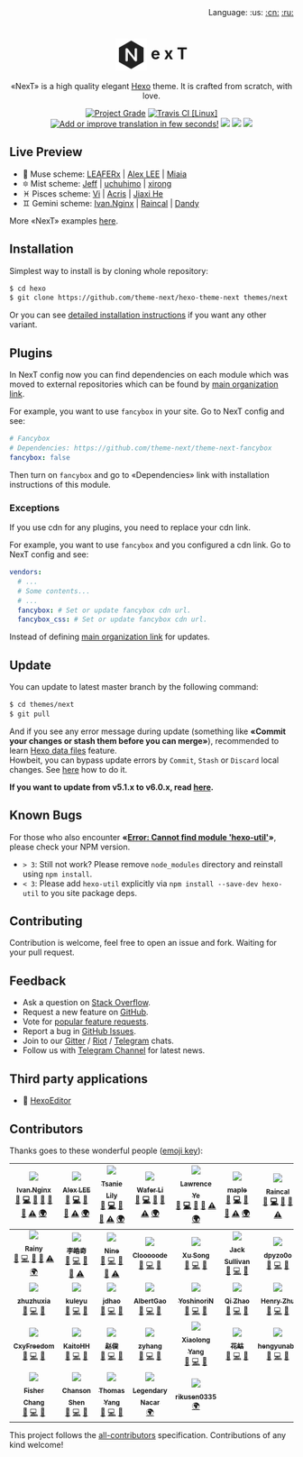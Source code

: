 <div align="right">Language: :us:
<a title="Chinese" href="docs/zh-CN/README.md">:cn:</a>
<a title="Russian" href="docs/ru/README.md">:ru:</a></div>

# <div align="center"><a title="Go to homepage" href="https://theme-next.org"><img align="center" width="56" height="56" src="https://raw.githubusercontent.com/theme-next/hexo-theme-next/master/source/images/logo.svg?sanitize=true"></a> e x T</div>

<p align="center">«NexT» is a high quality elegant <a href="http://hexo.io">Hexo</a> theme. It is crafted from scratch, with love.</p>

<p align="center">
  <a href="https://www.codacy.com/app/theme-next/hexo-theme-next?utm_source=github.com&amp;utm_medium=referral&amp;utm_content=theme-next/hexo-theme-next&amp;utm_campaign=Badge_Grade"><img src="https://api.codacy.com/project/badge/Grade/72f7fe7609c2438a92069f448e5a341a" title="Project Grade"></a>
  <a href="https://travis-ci.org/theme-next/hexo-theme-next?branch=master"><img src="https://travis-ci.org/theme-next/hexo-theme-next.svg?branch=master" title="Travis CI [Linux]"></a>
  <a href="https://crwd.in/theme-next"><img src="https://d322cqt584bo4o.cloudfront.net/theme-next/localized.svg" title="Add or improve translation in few seconds!"></a>
  <a href="https://github.com/theme-next/hexo-theme-next/releases"><img src="https://badge.fury.io/gh/theme-next%2Fhexo-theme-next.svg"></a>
  <a href="http://hexo.io"><img src="https://img.shields.io/badge/hexo-%3E%3D%203.5.0-blue.svg"></a>
  <a href="https://github.com/theme-next/hexo-theme-next/blob/master/LICENSE.md"><img src="https://img.shields.io/badge/license-%20AGPL-blue.svg"></a>
</p>

## Live Preview

* :heart_decoration: Muse scheme: [LEAFERx](https://leaferx.online) | [Alex LEE](http://saili.science) | [Miaia](https://11.tt)
* :six_pointed_star: Mist scheme: [Jeff](https://blog.zzbd.org) | [uchuhimo](http://uchuhimo.me) | [xirong](http://www.ixirong.com)
* :pisces: Pisces scheme: [Vi](http://notes.iissnan.com) | [Acris](https://acris.me) | [Jiaxi He](http://jiaxi.io)
* :gemini: Gemini scheme: [Ivan.Nginx](https://almostover.ru) | [Raincal](https://raincal.com) | [Dandy](https://dandyxu.me)

More «NexT» examples [here](https://github.com/iissnan/hexo-theme-next/issues/119).

## Installation

Simplest way to install is by cloning whole repository:

```sh
$ cd hexo
$ git clone https://github.com/theme-next/hexo-theme-next themes/next
```

Or you can see [detailed installation instructions][docs-installation-url] if you want any other variant.

## Plugins

In NexT config now you can find dependencies on each module which was moved to external repositories which can be found by [main organization link](https://github.com/theme-next).

For example, you want to use `fancybox` in your site. Go to NexT config and see:

```yml
# Fancybox
# Dependencies: https://github.com/theme-next/theme-next-fancybox
fancybox: false
```

Then turn on `fancybox` and go to «Dependencies» link with installation instructions of this module.

### Exceptions

If you use cdn for any plugins, you need to replace your cdn link.

For example, you want to use `fancybox` and you configured a cdn link. Go to NexT config and see:

```yml
vendors:
  # ...
  # Some contents...
  # ...
  fancybox: # Set or update fancybox cdn url.
  fancybox_css: # Set or update fancybox cdn url.
```

Instead of defining [main organization link](https://github.com/theme-next) for updates.

## Update

You can update to latest master branch by the following command:

```sh
$ cd themes/next
$ git pull
```

And if you see any error message during update (something like **«Commit your changes or stash them before you can merge»**), recommended to learn [Hexo data files][docs-data-files-url] feature.\
Howbeit, you can bypass update errors by `Commit`, `Stash` or `Discard` local changes. See [here](https://stackoverflow.com/a/15745424/5861495) how to do it.

**If you want to update from v5.1.x to v6.0.x, read [here][docs-update-5-1-x-url].**

## Known Bugs

For those who also encounter **«[Error: Cannot find module 'hexo-util'](https://github.com/iissnan/hexo-theme-next/issues/1490)»**, please check your NPM version.

* `> 3`: Still not work? Please remove `node_modules` directory and reinstall using `npm install`.
* `< 3`: Please add `hexo-util` explicitly via `npm install --save-dev hexo-util` to you site package deps.

## Contributing

Contribution is welcome, feel free to open an issue and fork. Waiting for your pull request.

## Feedback

* Ask a question on [Stack Overflow][stack-url].
* Request a new feature on [GitHub][contributing-url].
* Vote for [popular feature requests][feat-req-vote-url].
* Report a bug in [GitHub Issues][issues-url].
* Join to our [Gitter][gitter-url] / [Riot][riot-url] / [Telegram][t-chat-url] chats.
* Follow us with [Telegram Channel][t-news-url] for latest news.

## Third party applications

* :triangular_flag_on_post: <a title="Hexo Markdown Editor" href="https://github.com/zhuzhuyule/HexoEditor" target="_blank">HexoEditor</a>

[browser-image]: https://img.shields.io/badge/browser-%20chrome%20%7C%20firefox%20%7C%20opera%20%7C%20safari%20%7C%20ie%20%3E%3D%209-lightgrey.svg
[browser-url]: https://www.browserstack.com

[stack-url]: https://stackoverflow.com/questions/tagged/theme-next
[contributing-url]: https://github.com/theme-next/hexo-theme-next/blob/master/.github/CONTRIBUTING.md
[feat-req-vote-url]: https://github.com/theme-next/hexo-theme-next/issues?q=is%3Aopen+is%3Aissue+label%3Afeature-request+sort%3Areactions-%2B1-desc
[issues-url]: https://github.com/theme-next/hexo-theme-next/issues

[gitter-url]: https://gitter.im/theme-next
[riot-url]: https://riot.im/app/#/room/#NexT:matrix.org
[t-chat-url]: https://t.me/theme_next
[t-news-url]: https://t.me/theme_next_news

<!--[rel-image]: https://img.shields.io/github/release/theme-next/hexo-theme-next.svg-->
<!--[rel-image]: https://badge.fury.io/gh/theme-next%2Fhexo-theme-next.svg-->
<!--[mnt-image]: https://img.shields.io/maintenance/yes/2018.svg-->

[download-latest-url]: https://github.com/theme-next/hexo-theme-next/archive/master.zip
[releases-latest-url]: https://github.com/theme-next/hexo-theme-next/releases/latest
<!--[releases-url]: https://github.com/theme-next/hexo-theme-next/releases-->
[tags-url]: https://github.com/theme-next/hexo-theme-next/tags
[commits-url]: https://github.com/theme-next/hexo-theme-next/commits/master

[docs-installation-url]: https://github.com/theme-next/hexo-theme-next/blob/master/docs/INSTALLATION.md
[docs-data-files-url]: https://github.com/theme-next/hexo-theme-next/blob/master/docs/DATA-FILES.md
[docs-update-5-1-x-url]: https://github.com/theme-next/hexo-theme-next/blob/master/docs/UPDATE-FROM-5.1.X.md

## Contributors

Thanks goes to these wonderful people ([emoji key](https://github.com/kentcdodds/all-contributors#emoji-key)):

<!-- ALL-CONTRIBUTORS-LIST:START - Do not remove or modify this section -->
<!-- prettier-ignore -->
| [<img src="https://avatars2.githubusercontent.com/u/16944225?v=4" width="100px;"/><br /><sub><b>Ivan.Nginx</b></sub>](https://almostover.ru)<br />[🐛](https://github.com/theme-next/hexo-theme-next/issues?q=author%3Aivan-nginx "Bug reports") [💻](https://github.com/theme-next/hexo-theme-next/commits?author=ivan-nginx "Code") [📖](https://github.com/theme-next/hexo-theme-next/commits?author=ivan-nginx "Documentation") [🤔](#ideas-ivan-nginx "Ideas, Planning, & Feedback") [📝](#blog-ivan-nginx "Blogposts") [👀](#review-ivan-nginx "Reviewed Pull Requests") [⚠️](https://github.com/theme-next/hexo-theme-next/commits?author=ivan-nginx "Tests") [🌍](#translation-ivan-nginx "Translation") | [<img src="https://avatars3.githubusercontent.com/u/8521181?v=4" width="100px;"/><br /><sub><b>Alex LEE</b></sub>](http://saili.science)<br />[🐛](https://github.com/theme-next/hexo-theme-next/issues?q=author%3Asli1989 "Bug reports") [💻](https://github.com/theme-next/hexo-theme-next/commits?author=sli1989 "Code") [📖](https://github.com/theme-next/hexo-theme-next/commits?author=sli1989 "Documentation") [👀](#review-sli1989 "Reviewed Pull Requests") [⚠️](https://github.com/theme-next/hexo-theme-next/commits?author=sli1989 "Tests") [🌍](#translation-sli1989 "Translation") | [<img src="https://avatars1.githubusercontent.com/u/980449?v=4" width="100px;"/><br /><sub><b>Tsanie Lily</b></sub>](https://tsanie.us)<br />[🐛](https://github.com/theme-next/hexo-theme-next/issues?q=author%3Atsanie "Bug reports") [💻](https://github.com/theme-next/hexo-theme-next/commits?author=tsanie "Code") [📖](https://github.com/theme-next/hexo-theme-next/commits?author=tsanie "Documentation") [👀](#review-tsanie "Reviewed Pull Requests") [⚠️](https://github.com/theme-next/hexo-theme-next/commits?author=tsanie "Tests") [🌍](#translation-tsanie "Translation") | [<img src="https://avatars1.githubusercontent.com/u/12459199?v=4" width="100px;"/><br /><sub><b>Wafer Li</b></sub>](https://wafer.li)<br />[🐛](https://github.com/theme-next/hexo-theme-next/issues?q=author%3Awafer-li "Bug reports") [💻](https://github.com/theme-next/hexo-theme-next/commits?author=wafer-li "Code") [📖](https://github.com/theme-next/hexo-theme-next/commits?author=wafer-li "Documentation") [👀](#review-wafer-li "Reviewed Pull Requests") [⚠️](https://github.com/theme-next/hexo-theme-next/commits?author=wafer-li "Tests") [🌍](#translation-wafer-li "Translation") | [<img src="https://avatars2.githubusercontent.com/u/20595509?v=4" width="100px;"/><br /><sub><b>Lawrence Ye</b></sub>](https://leaferx.online)<br />[🐛](https://github.com/theme-next/hexo-theme-next/issues?q=author%3ALEAFERx "Bug reports") [💻](https://github.com/theme-next/hexo-theme-next/commits?author=LEAFERx "Code") [📖](https://github.com/theme-next/hexo-theme-next/commits?author=LEAFERx "Documentation") [👀](#review-LEAFERx "Reviewed Pull Requests") [⚠️](https://github.com/theme-next/hexo-theme-next/commits?author=LEAFERx "Tests") [🌍](#translation-LEAFERx "Translation") | [<img src="https://avatars1.githubusercontent.com/u/9370547?v=4" width="100px;"/><br /><sub><b>maple</b></sub>](https://blog.maple3142.net/)<br />[🐛](https://github.com/theme-next/hexo-theme-next/issues?q=author%3Amaple3142 "Bug reports") [💻](https://github.com/theme-next/hexo-theme-next/commits?author=maple3142 "Code") [📖](https://github.com/theme-next/hexo-theme-next/commits?author=maple3142 "Documentation") [👀](#review-maple3142 "Reviewed Pull Requests") [⚠️](https://github.com/theme-next/hexo-theme-next/commits?author=maple3142 "Tests") [🌍](#translation-maple3142 "Translation") | [<img src="https://avatars1.githubusercontent.com/u/6279478?v=4" width="100px;"/><br /><sub><b>Raincal</b></sub>](https://raincal.com)<br />[🐛](https://github.com/theme-next/hexo-theme-next/issues?q=author%3ARaincal "Bug reports") [💻](https://github.com/theme-next/hexo-theme-next/commits?author=Raincal "Code") [📖](https://github.com/theme-next/hexo-theme-next/commits?author=Raincal "Documentation") [👀](#review-Raincal "Reviewed Pull Requests") [⚠️](https://github.com/theme-next/hexo-theme-next/commits?author=Raincal "Tests") |
| :---: | :---: | :---: | :---: | :---: | :---: | :---: |
| [<img src="https://avatars1.githubusercontent.com/u/7333266?v=4" width="100px;"/><br /><sub><b>Rainy</b></sub>](https://rainylog.com)<br />[🐛](https://github.com/theme-next/hexo-theme-next/issues?q=author%3Ageekrainy "Bug reports") [💻](https://github.com/theme-next/hexo-theme-next/commits?author=geekrainy "Code") [📖](https://github.com/theme-next/hexo-theme-next/commits?author=geekrainy "Documentation") [👀](#review-geekrainy "Reviewed Pull Requests") [⚠️](https://github.com/theme-next/hexo-theme-next/commits?author=geekrainy "Tests") [🌍](#translation-geekrainy "Translation") | [<img src="https://avatars0.githubusercontent.com/u/34574198?v=4" width="100px;"/><br /><sub><b>李皓奇</b></sub>](https://liolok.github.io/)<br />[🐛](https://github.com/theme-next/hexo-theme-next/issues?q=author%3Aliolok "Bug reports") [💻](https://github.com/theme-next/hexo-theme-next/commits?author=liolok "Code") [📖](https://github.com/theme-next/hexo-theme-next/commits?author=liolok "Documentation") [👀](#review-liolok "Reviewed Pull Requests") [⚠️](https://github.com/theme-next/hexo-theme-next/commits?author=liolok "Tests") | [<img src="https://avatars2.githubusercontent.com/u/10877162?v=4" width="100px;"/><br /><sub><b>Nine</b></sub>](http://ioliu.cn)<br />[🐛](https://github.com/theme-next/hexo-theme-next/issues?q=author%3AxCss "Bug reports") [💻](https://github.com/theme-next/hexo-theme-next/commits?author=xCss "Code") [📖](https://github.com/theme-next/hexo-theme-next/commits?author=xCss "Documentation") [👀](#review-xCss "Reviewed Pull Requests") [⚠️](https://github.com/theme-next/hexo-theme-next/commits?author=xCss "Tests") | [<img src="https://avatars0.githubusercontent.com/u/12930377?v=4" width="100px;"/><br /><sub><b>Clooooode</b></sub>](https://github.com/jackey8616)<br />[🐛](https://github.com/theme-next/hexo-theme-next/issues?q=author%3Ajackey8616 "Bug reports") [💻](https://github.com/theme-next/hexo-theme-next/commits?author=jackey8616 "Code") [📖](https://github.com/theme-next/hexo-theme-next/commits?author=jackey8616 "Documentation") | [<img src="https://avatars3.githubusercontent.com/u/13825126?v=4" width="100px;"/><br /><sub><b>Xu Song</b></sub>](https://github.com/xu-song)<br />[🐛](https://github.com/theme-next/hexo-theme-next/issues?q=author%3Axu-song "Bug reports") [💻](https://github.com/theme-next/hexo-theme-next/commits?author=xu-song "Code") [📖](https://github.com/theme-next/hexo-theme-next/commits?author=xu-song "Documentation") | [<img src="https://avatars3.githubusercontent.com/u/10931391?v=4" width="100px;"/><br /><sub><b>Jack Sullivan</b></sub>](https://github.com/HuntedCodes)<br />[🐛](https://github.com/theme-next/hexo-theme-next/issues?q=author%3AHuntedCodes "Bug reports") [💻](https://github.com/theme-next/hexo-theme-next/commits?author=HuntedCodes "Code") [📖](https://github.com/theme-next/hexo-theme-next/commits?author=HuntedCodes "Documentation") | [<img src="https://avatars1.githubusercontent.com/u/24768249?v=4" width="100px;"/><br /><sub><b>dpyzo0o</b></sub>](https://github.com/dpyzo0o)<br />[🐛](https://github.com/theme-next/hexo-theme-next/issues?q=author%3Adpyzo0o "Bug reports") [💻](https://github.com/theme-next/hexo-theme-next/commits?author=dpyzo0o "Code") [📖](https://github.com/theme-next/hexo-theme-next/commits?author=dpyzo0o "Documentation") |
| [<img src="https://avatars1.githubusercontent.com/u/11242146?v=4" width="100px;"/><br /><sub><b>zhuzhuxia</b></sub>](http://zhuzhuyule.com)<br />[🐛](https://github.com/theme-next/hexo-theme-next/issues?q=author%3Azhuzhuyule "Bug reports") [💻](https://github.com/theme-next/hexo-theme-next/commits?author=zhuzhuyule "Code") [📖](https://github.com/theme-next/hexo-theme-next/commits?author=zhuzhuyule "Documentation") | [<img src="https://avatars0.githubusercontent.com/u/25771340?v=4" width="100px;"/><br /><sub><b>kuleyu</b></sub>](https://kuleyu-hugo.netlify.com/)<br />[🐛](https://github.com/theme-next/hexo-theme-next/issues?q=author%3Akuleyu "Bug reports") [💻](https://github.com/theme-next/hexo-theme-next/commits?author=kuleyu "Code") [📖](https://github.com/theme-next/hexo-theme-next/commits?author=kuleyu "Documentation") | [<img src="https://avatars2.githubusercontent.com/u/16662357?v=4" width="100px;"/><br /><sub><b>jdhao</b></sub>](http://jdhao.github.io)<br />[🐛](https://github.com/theme-next/hexo-theme-next/issues?q=author%3Ajdhao "Bug reports") [💻](https://github.com/theme-next/hexo-theme-next/commits?author=jdhao "Code") [📖](https://github.com/theme-next/hexo-theme-next/commits?author=jdhao "Documentation") | [<img src="https://avatars1.githubusercontent.com/u/18282328?v=4" width="100px;"/><br /><sub><b>AlbertGao</b></sub>](http://www.albertgao.xyz)<br />[🐛](https://github.com/theme-next/hexo-theme-next/issues?q=author%3AAlbert-Gao "Bug reports") [💻](https://github.com/theme-next/hexo-theme-next/commits?author=Albert-Gao "Code") [📖](https://github.com/theme-next/hexo-theme-next/commits?author=Albert-Gao "Documentation") | [<img src="https://avatars0.githubusercontent.com/u/11273093?v=4" width="100px;"/><br /><sub><b>YoshinoriN</b></sub>](https://yoshinorin.net/)<br />[🐛](https://github.com/theme-next/hexo-theme-next/issues?q=author%3AYoshinoriN "Bug reports") [💻](https://github.com/theme-next/hexo-theme-next/commits?author=YoshinoriN "Code") [📖](https://github.com/theme-next/hexo-theme-next/commits?author=YoshinoriN "Documentation") | [<img src="https://avatars3.githubusercontent.com/u/25344334?v=4" width="100px;"/><br /><sub><b>Qi Zhao</b></sub>](https://zhaoqi99.github.io/)<br />[🐛](https://github.com/theme-next/hexo-theme-next/issues?q=author%3AZhaoQi99 "Bug reports") [💻](https://github.com/theme-next/hexo-theme-next/commits?author=ZhaoQi99 "Code") [📖](https://github.com/theme-next/hexo-theme-next/commits?author=ZhaoQi99 "Documentation") | [<img src="https://avatars2.githubusercontent.com/u/6239652?v=4" width="100px;"/><br /><sub><b>Henry Zhu</b></sub>](https://changchen.me/)<br />[🐛](https://github.com/theme-next/hexo-theme-next/issues?q=author%3Adaya0576 "Bug reports") [💻](https://github.com/theme-next/hexo-theme-next/commits?author=daya0576 "Code") [📖](https://github.com/theme-next/hexo-theme-next/commits?author=daya0576 "Documentation") |
| [<img src="https://avatars1.githubusercontent.com/u/8132652?v=4" width="100px;"/><br /><sub><b>CxyFreedom</b></sub>](https://github.com/cxyfreedom)<br />[🐛](https://github.com/theme-next/hexo-theme-next/issues?q=author%3Acxyfreedom "Bug reports") [💻](https://github.com/theme-next/hexo-theme-next/commits?author=cxyfreedom "Code") [📖](https://github.com/theme-next/hexo-theme-next/commits?author=cxyfreedom "Documentation") | [<img src="https://avatars1.githubusercontent.com/u/13927774?v=4" width="100px;"/><br /><sub><b>KaitoHH</b></sub>](https://kaitohh.com/)<br />[🐛](https://github.com/theme-next/hexo-theme-next/issues?q=author%3AKaitoHH "Bug reports") [💻](https://github.com/theme-next/hexo-theme-next/commits?author=KaitoHH "Code") [📖](https://github.com/theme-next/hexo-theme-next/commits?author=KaitoHH "Documentation") | [<img src="https://avatars2.githubusercontent.com/u/35387985?v=4" width="100px;"/><br /><sub><b>赵俊</b></sub>](http://www.zhaojun.im)<br />[🐛](https://github.com/theme-next/hexo-theme-next/issues?q=author%3Azhaojun1998 "Bug reports") [💻](https://github.com/theme-next/hexo-theme-next/commits?author=zhaojun1998 "Code") [📖](https://github.com/theme-next/hexo-theme-next/commits?author=zhaojun1998 "Documentation") | [<img src="https://avatars2.githubusercontent.com/u/13059924?v=4" width="100px;"/><br /><sub><b>zyhang</b></sub>](https://github.com/izyhang)<br />[🐛](https://github.com/theme-next/hexo-theme-next/issues?q=author%3Aizyhang "Bug reports") [💻](https://github.com/theme-next/hexo-theme-next/commits?author=izyhang "Code") [📖](https://github.com/theme-next/hexo-theme-next/commits?author=izyhang "Documentation") | [<img src="https://avatars2.githubusercontent.com/u/18529307?v=4" width="100px;"/><br /><sub><b>Xiaolong Yang</b></sub>](https://xiaolony.github.io)<br />[🐛](https://github.com/theme-next/hexo-theme-next/issues?q=author%3AXiaolonY "Bug reports") [💻](https://github.com/theme-next/hexo-theme-next/commits?author=XiaolonY "Code") [📖](https://github.com/theme-next/hexo-theme-next/commits?author=XiaolonY "Documentation") | [<img src="https://avatars1.githubusercontent.com/u/15226118?v=4" width="100px;"/><br /><sub><b>花蛄</b></sub>](https://github.com/yzca)<br />[🐛](https://github.com/theme-next/hexo-theme-next/issues?q=author%3Ayzca "Bug reports") [💻](https://github.com/theme-next/hexo-theme-next/commits?author=yzca "Code") [📖](https://github.com/theme-next/hexo-theme-next/commits?author=yzca "Documentation") | [<img src="https://avatars2.githubusercontent.com/u/1683936?v=4" width="100px;"/><br /><sub><b>hengyunabc</b></sub>](http://hengyunabc.github.io/)<br />[🐛](https://github.com/theme-next/hexo-theme-next/issues?q=author%3Ahengyunabc "Bug reports") [💻](https://github.com/theme-next/hexo-theme-next/commits?author=hengyunabc "Code") [📖](https://github.com/theme-next/hexo-theme-next/commits?author=hengyunabc "Documentation") |
| [<img src="https://avatars2.githubusercontent.com/u/6104460?v=4" width="100px;"/><br /><sub><b>Fisher Chang</b></sub>](http://bluefisher.github.io)<br />[🐛](https://github.com/theme-next/hexo-theme-next/issues?q=author%3ABlueFisher "Bug reports") [💻](https://github.com/theme-next/hexo-theme-next/commits?author=BlueFisher "Code") [📖](https://github.com/theme-next/hexo-theme-next/commits?author=BlueFisher "Documentation") | [<img src="https://avatars2.githubusercontent.com/u/4521477?v=4" width="100px;"/><br /><sub><b>Chanson Shen</b></sub>](http://chansonshen.com/)<br />[🐛](https://github.com/theme-next/hexo-theme-next/issues?q=author%3Ashenchsh "Bug reports") [💻](https://github.com/theme-next/hexo-theme-next/commits?author=shenchsh "Code") [📖](https://github.com/theme-next/hexo-theme-next/commits?author=shenchsh "Documentation") | [<img src="https://avatars2.githubusercontent.com/u/842383?v=4" width="100px;"/><br /><sub><b>Thomas Yang</b></sub>](http://ywjno.com)<br />[🐛](https://github.com/theme-next/hexo-theme-next/issues?q=author%3Aywjno "Bug reports") [💻](https://github.com/theme-next/hexo-theme-next/commits?author=ywjno "Code") [📖](https://github.com/theme-next/hexo-theme-next/commits?author=ywjno "Documentation") | [<img src="https://avatars3.githubusercontent.com/u/8149261?v=4" width="100px;"/><br /><sub><b>Legendary Nacar</b></sub>](http://legendarynacar.github.io)<br />[🌍](#translation-legendarynacar "Translation") | [<img src="https://avatars0.githubusercontent.com/u/19174234?v=4" width="100px;"/><br /><sub><b>rikusen0335</b></sub>](https://github.com/Rikusen0335)<br />[🌍](#translation-Rikusen0335 "Translation") |
<!-- ALL-CONTRIBUTORS-LIST:END -->

This project follows the [all-contributors](https://github.com/kentcdodds/all-contributors) specification. Contributions of any kind welcome!